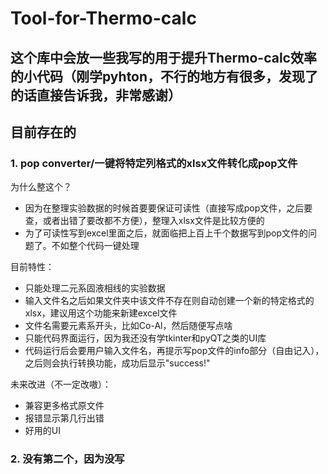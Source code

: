 # Tool-for-Thermo-calc
## 这个库中会放一些我写的用于提升Thermo-calc效率的小代码（刚学pyhton，不行的地方有很多，发现了的话直接告诉我，非常感谢）
## 目前存在的
### 1. pop converter/一键将特定列格式的xlsx文件转化成pop文件

  为什么整这个？
  - 因为在整理实验数据的时候首要要保证可读性（直接写成pop文件，之后要查，或者出错了要改都不方便），整理入xlsx文件是比较方便的
  - 为了可读性写到excel里面之后，就面临把上百上千个数据写到pop文件的问题了。不如整个代码一键处理
  
  
  目前特性：
  - 只能处理二元系固液相线的实验数据
  - 输入文件名之后如果文件夹中该文件不存在则自动创建一个新的特定格式的xlsx，建议用这个功能来新建excel文件
  - 文件名需要元素系开头，比如Co-Al，然后随便写点啥
  - 只能代码界面运行，因为我还没有学tkinter和pyQT之类的UI库
  - 代码运行后会要用户输入文件名，再提示写pop文件的info部分（自由记入），之后则会执行转换功能，成功后显示"success!"

  未来改进（不一定改嗷）：
  - 兼容更多格式原文件
  - 报错显示第几行出错
  - 好用的UI

### 2. 没有第二个，因为没写
